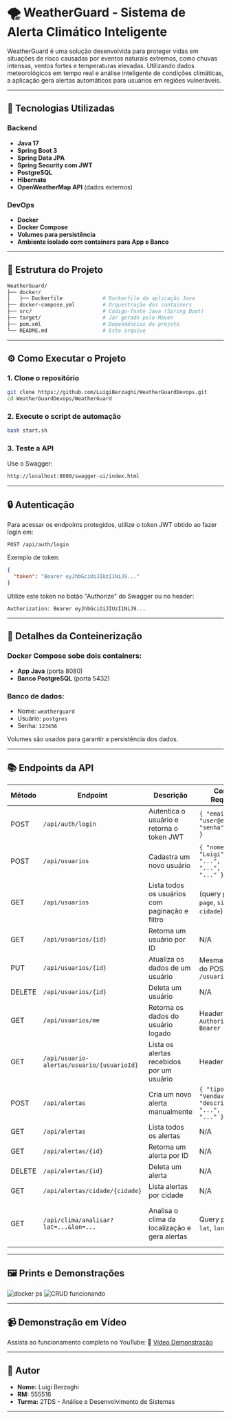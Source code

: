 # 🌪️ WeatherGuard - Sistema de Alerta Climático Inteligente

WeatherGuard é uma solução desenvolvida para proteger vidas em situações de risco causadas por eventos naturais extremos, como chuvas intensas, ventos fortes e temperaturas elevadas. Utilizando dados meteorológicos em tempo real e análise inteligente de condições climáticas, a aplicação gera alertas automáticos para usuários em regiões vulneráveis.

---

## 🚀 Tecnologias Utilizadas

### Backend

* **Java 17**
* **Spring Boot 3**
* **Spring Data JPA**
* **Spring Security com JWT**
* **PostgreSQL**
* **Hibernate**
* **OpenWeatherMap API** (dados externos)

### DevOps

* **Docker**
* **Docker Compose**
* **Volumes para persistência**
* **Ambiente isolado com containers para App e Banco**

---

## 🧱 Estrutura do Projeto

```bash
WeatherGuard/
├── docker/
│   ├── Dockerfile             # Dockerfile da aplicação Java
├── docker-compose.yml         # Orquestração dos containers
├── src/                       # Código-fonte Java (Spring Boot)
├── target/                    # Jar gerado pelo Maven
├── pom.xml                    # Dependências do projeto
└── README.md                  # Este arquivo
```

---

## ⚙️ Como Executar o Projeto

### 1. Clone o repositório

```bash
git clone https://github.com/LuigiBerzaghi/WeatherGuardDevops.git
cd WeatherGuardDevops/WeatherGuard
```

### 2. Execute o script de automação

```bash
bash start.sh
```

### 3. Teste a API

Use o Swagger:

```bash
http://localhost:8080/swagger-ui/index.html
```

---

## 🔒 Autenticação

Para acessar os endpoints protegidos, utilize o token JWT obtido ao fazer login em:

```
POST /api/auth/login
```

Exemplo de token:

```json
{
  "token": "Bearer eyJhbGciOiJIUzI1NiJ9..."
}
```

Utilize este token no botão "Authorize" do Swagger ou no header:

```
Authorization: Bearer eyJhbGciOiJIUzI1NiJ9...
```

---

## 🐳 Detalhes da Conteinerização

### Docker Compose sobe dois containers:

* **App Java** (porta 8080)
* **Banco PostgreSQL** (porta 5432)

### Banco de dados:

* Nome: `weatherguard`
* Usuário: `postgres`
* Senha: `123456`

Volumes são usados para garantir a persistência dos dados.

---

## 📚 Endpoints da API

| Método | Endpoint                                   | Descrição                                      | Corpo da Requisição                                                    | Resposta de Sucesso                        |
| ------ | ------------------------------------------ | ---------------------------------------------- | ---------------------------------------------------------------------- | ------------------------------------------ |
| POST   | `/api/auth/login`                          | Autentica o usuário e retorna o token JWT      | `{ "email": "user@email.com", "senha": "123456" }`                     | `{ "token": "Bearer eyJhbGci..." }`        |
| POST   | `/api/usuarios`                            | Cadastra um novo usuário                       | `{ "nome": "Luigi", "email": "...", "senha": "...", "cidade": "..." }` | JSON do usuário criado (sem senha)         |
| GET    | `/api/usuarios`                            | Lista todos os usuários com paginação e filtro | (query params: `page`, `size`, `sort`, `cidade`)                       | Lista paginada de `UsuarioDTO`             |
| GET    | `/api/usuarios/{id}`                       | Retorna um usuário por ID                      | N/A                                                                    | JSON de `UsuarioDTO`                       |
| PUT    | `/api/usuarios/{id}`                       | Atualiza os dados de um usuário                | Mesma estrutura do POST `/usuarios`                                    | JSON atualizado do usuário                 |
| DELETE | `/api/usuarios/{id}`                       | Deleta um usuário                              | N/A                                                                    | Status `204 No Content`                    |
| GET    | `/api/usuarios/me`                         | Retorna os dados do usuário logado             | Header: `Authorization: Bearer <token>`                                | JSON com `UsuarioDTO`                      |
| GET    | `/api/usuario-alertas/usuario/{usuarioId}` | Lista os alertas recebidos por um usuário      | Header: JWT                                                            | Lista de `AlertaDTO`                       |
| POST   | `/api/alertas`                             | Cria um novo alerta manualmente                | `{ "tipo": "Vendaval", "descricao": "...", "cidade": "..." }`          | JSON do alerta criado                      |
| GET    | `/api/alertas`                             | Lista todos os alertas                         | N/A                                                                    | Lista de `Alerta`                          |
| GET    | `/api/alertas/{id}`                        | Retorna um alerta por ID                       | N/A                                                                    | JSON de `Alerta`                           |
| DELETE | `/api/alertas/{id}`                        | Deleta um alerta                               | N/A                                                                    | Status `204 No Content`                    |
| GET    | `/api/alertas/cidade/{cidade}`             | Lista alertas por cidade                       | N/A                                                                    | Lista de `Alerta`                          |
| GET    | `/api/clima/analisar?lat=...&lon=...`      | Analisa o clima da localização e gera alertas  | Query params: `lat`, `lon`                                             | "Análise climática concluída com sucesso." |

---


## 🖼️ Prints e Demonstrações

![docker ps](docs/docker-ps.png)
![CRUD funcionando](docs/postman-alerta.png)

---

## 📹 Demonstração em Vídeo

Assista ao funcionamento completo no YouTube:
🔗 [Vídeo Demonstração](https://youtube.com/...)

---

## 👤 Autor

* **Nome:** Luigi Berzaghi
* **RM:** 555516
* **Turma:** 2TDS - Análise e Desenvolvimento de Sistemas

---
